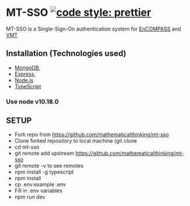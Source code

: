 # MT-SSO [![code style: prettier](https://img.shields.io/badge/code_style-prettier-ff69b4.svg?style=flat-square)](https://github.com/prettier/prettier)

MT-SSO is a Single-Sign-On authentication system for [EnCOMPASS](https://github.com/mathematicalthinking/encompass) and [VMT](https://github.com/mathematicalthinking/vmt)

## Installation (Technologies used)
- [MongoDB](http://www.mongodb.org/),
- [Express](http://expressjs.com/),
- [Node.js](http://nodejs.org/)
- [TypeScript](https://www.typescriptlang.org/)


### Use node v10.18.0

## SETUP
- Fork repo from https://github.com/mathematicalthinking/mt-sso
- Clone forked repository to local machine (git clone <repo url>
- cd mt-sso
- git remote add upstream https://github.com/mathematicalthinking/mt-sso
- git remote -v to see remotes
- npm install -g typescript
- npm install
- cp .env.example .env
- Fill in .env variables
- npm run dev
